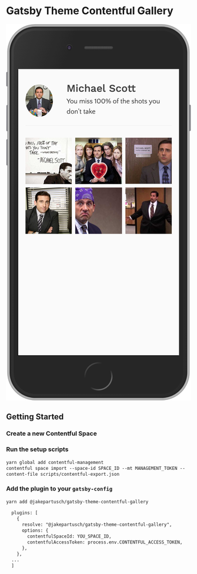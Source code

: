# Gatsby Theme Contentful Gallery

<p><img src="gallery-screenshot.png?raw=true"/></p>

## Getting Started

### Create a new Contentful Space

### Run the setup scripts

```
yarn global add contentful-management
contentful space import --space-id SPACE_ID --mt MANAGEMENT_TOKEN --content-file scripts/contentful-export.json
```

### Add the plugin to your `gatsby-config`

```
yarn add @jakepartusch/gatsby-theme-contentful-gallery
```

```
  plugins: [
    {
      resolve: "@jakepartusch/gatsby-theme-contentful-gallery",
      options: {
        contentfulSpaceId: YOU_SPACE_ID,
        contentfulAccessToken: process.env.CONTENTFUL_ACCESS_TOKEN,
      },
    },
  ...
  ]
```
